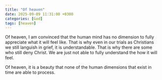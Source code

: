 ```yaml
---
title: "Of heaven"
date: 2025-09-09 11:31:00 +0300
categories: [God]
tags: [heaven]
---
```


Of heaven, I am convinced that the human mind has no dimension to fully appreciate what it will feel like. That is why even in our trials as Christians we still languish in grief, it is understandable. That is why there are some who still deny Christ. We are just not able to fully understand the how it will feel.

Of heaven, it is a beauty that none of the human dimensions that exist in time are able to process.